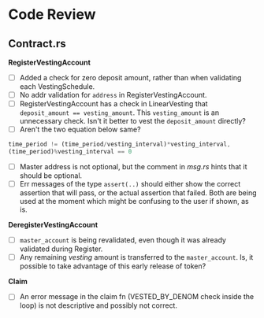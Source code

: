 # Code Review

## Contract.rs

**RegisterVestingAccount**

- [ ] Added a check for zero deposit amount, rather than when validating each VestingSchedule.
- [ ] No addr validation for `address` in RegisterVestingAccount.
- [ ] RegisterVestingAccount has a check in LinearVesting that `deposit_amount == vesting_amount`. This `vesting_amount` is an unnecessary check. Isn't it better to vest the `deposit_amount` directly?
- [ ] Aren't the two equation below same?

```rs
time_period != (time_period/vesting_interval)*vesting_interval,
(time_period)%vesting_interval == 0
```

- [ ] Master address is not optional, but the comment in *msg.rs* hints that it should be optional.
- [ ] Err messages of the type `assert(..)` should either show the correct assertion that will pass, or the actual assertion that failed. Both are being used at the moment which might be confusing to the user if shown, as is.

**DeregisterVestingAccount**

- [ ] `master_account` is being revalidated, even though it was already validated during Register.
- [ ] Any remaining *vesting* amount is transferred to the `master_account`. Is, it possible to take advantage of this early release of token?

**Claim**

- [ ] An error message in the claim fn (VESTED_BY_DENOM check inside the loop) is not descriptive and possibly not correct.
